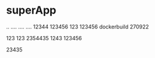 # superApp
..
....
....
....
12344
123456
123
123456
dockerbuild
270922


123
123
2354435
1243
123456

23435

